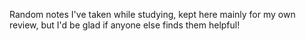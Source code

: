 Random notes I've taken while studying, kept here mainly for my own review, but I'd be glad if anyone else finds them helpful!

